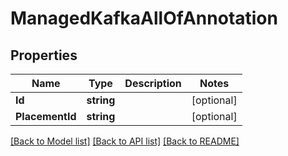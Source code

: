 # ManagedKafkaAllOfAnnotation

## Properties

Name | Type | Description | Notes
------------ | ------------- | ------------- | -------------
**Id** | **string** |  | [optional] 
**PlacementId** | **string** |  | [optional] 

[[Back to Model list]](../README.md#documentation-for-models) [[Back to API list]](../README.md#documentation-for-api-endpoints) [[Back to README]](../README.md)


